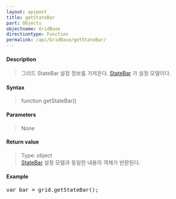 ```yaml
---
layout: apipost
title: getStateBar
part: Objects
objectname: GridBase
directiontype: Function
permalink: /api/GridBase/getStateBar/
---
```



#### Description

> 그리드 StateBar 설정 정보를 가져온다. [StateBar](/api/types/StateBar/) 가 설정 모델이다.  

#### Syntax

> function getStateBar()

#### Parameters

> None

#### Return value

> Type: object  
> [StateBar](/api/types/StateBar/) 설정 모델과 동일한 내용의 객체가 반환된다.

#### Example

<pre class="prettyprint">
var bar = grid.getStateBar();
</pre>

